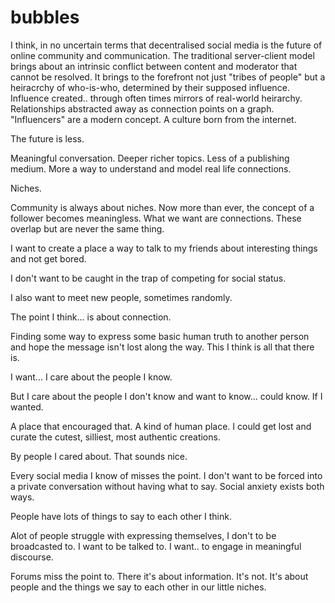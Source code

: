 # bubbles

I think, in no uncertain terms that decentralised social media is the future of online community and communication. The traditional server-client model brings about
an intrinsic conflict between content and moderator that cannot be resolved. It brings to the forefront not just "tribes of people" but a heiracrchy of who-is-who,
determined by their supposed influence. Influence created.. through often times mirrors of real-world heirarchy. Relationships abstracted away as connection points on a graph.
"Influencers" are a modern concept. A culture born from the internet.

The future is less.

Meaningful conversation. Deeper richer topics. Less of a publishing medium. More a way to understand and model real life connections. 

Niches.

Community is always about niches. Now more than ever, the concept of a follower becomes meaningless. What we want are connections. These overlap but are never the same thing.

I want to create a place a way to talk to my friends about interesting things and not get bored.

I don't want to be caught in the trap of competing for social status. 

I also want to meet new people, sometimes randomly. 

The point I think... is about connection. 

Finding some way to express some basic human truth to another person and hope the message isn't lost along the way. This I think is all that there is.

I want... I care about the people I know.

But I care about the people I don't know and want to know... could know. If I wanted.

A place that encouraged that. A kind of human place. I could get lost and curate the cutest, silliest, most authentic creations.

By people I cared about. That sounds nice. 

Every social media I know of misses the point. I don't want to be forced into a private conversation without having what to say. Social anxiety exists both ways.

People have lots of things to say to each other I think.

Alot of people struggle with expressing themselves, I don't to be broadcasted to. I want to be talked to. I want.. to engage in meaningful discourse.

Forums miss the point to. There it's about information. It's not. It's about people and the things we say to each other in our little niches.

